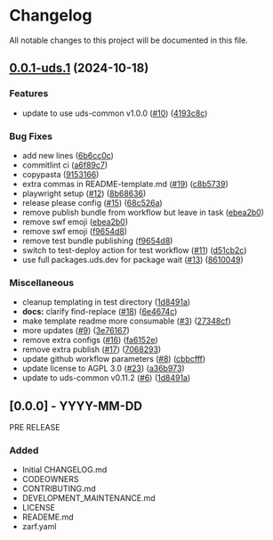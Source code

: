 # Changelog

All notable changes to this project will be documented in this file.

## [0.0.1-uds.1](https://github.com/defenseunicorns/uds-package-template/compare/v0.0.1-uds.0...v0.0.1-uds.1) (2024-10-18)


### Features

* update to use uds-common v1.0.0 ([#10](https://github.com/defenseunicorns/uds-package-template/issues/10)) ([4193c8c](https://github.com/defenseunicorns/uds-package-template/commit/4193c8c42d5ecd4b7d8505638cd228f8de46a536))


### Bug Fixes

* add new lines ([6b6cc0c](https://github.com/defenseunicorns/uds-package-template/commit/6b6cc0cb556740dd6a338e09fc3b7c3004834807))
* commitlint ci ([a6f89c7](https://github.com/defenseunicorns/uds-package-template/commit/a6f89c7edcf35d70dbad6742ab14f8304d71879a))
* copypasta ([9153166](https://github.com/defenseunicorns/uds-package-template/commit/915316624b9ff940f8fea01f2f85acfa56ff13e3))
* extra commas in README-template.md ([#19](https://github.com/defenseunicorns/uds-package-template/issues/19)) ([c8b5739](https://github.com/defenseunicorns/uds-package-template/commit/c8b57393c66f582110bd8f2c5cb1bab20fd8f635))
* playwright setup ([#12](https://github.com/defenseunicorns/uds-package-template/issues/12)) ([8b68636](https://github.com/defenseunicorns/uds-package-template/commit/8b6863678b4bc0bd3e68b8ffdf322b93db1125c6))
* release please config ([#15](https://github.com/defenseunicorns/uds-package-template/issues/15)) ([68c526a](https://github.com/defenseunicorns/uds-package-template/commit/68c526a79461e502eac56cd1ff0e22ee970ade8e))
* remove publish bundle from workflow but leave in task ([ebea2b0](https://github.com/defenseunicorns/uds-package-template/commit/ebea2b074f3b58a3b0e883a266c376285c51b0b1))
* remove swf emoji ([ebea2b0](https://github.com/defenseunicorns/uds-package-template/commit/ebea2b074f3b58a3b0e883a266c376285c51b0b1))
* remove swf emoji ([f9654d8](https://github.com/defenseunicorns/uds-package-template/commit/f9654d83c01763fc502a3cb483e89c7394b59488))
* remove test bundle publishing ([f9654d8](https://github.com/defenseunicorns/uds-package-template/commit/f9654d83c01763fc502a3cb483e89c7394b59488))
* switch to test-deploy action for test workflow ([#11](https://github.com/defenseunicorns/uds-package-template/issues/11)) ([d51cb2c](https://github.com/defenseunicorns/uds-package-template/commit/d51cb2cdfb15469648e1160ce10e40e2d2d331f5))
* use full packages.uds.dev for package wait ([#13](https://github.com/defenseunicorns/uds-package-template/issues/13)) ([8610049](https://github.com/defenseunicorns/uds-package-template/commit/861004908cc2cf76a94979aa4efcd9e3e3f7028e))


### Miscellaneous

* cleanup templating in test directory ([1d8491a](https://github.com/defenseunicorns/uds-package-template/commit/1d8491aa617b754518e6f00011f737b202862d45))
* **docs:** clarify find-replace ([#18](https://github.com/defenseunicorns/uds-package-template/issues/18)) ([6e4674c](https://github.com/defenseunicorns/uds-package-template/commit/6e4674c40eb45b2437e8c41ac01c3839fee999dd))
* make template readme more consumable  ([#3](https://github.com/defenseunicorns/uds-package-template/issues/3)) ([27348cf](https://github.com/defenseunicorns/uds-package-template/commit/27348cf9c1c7a8b4dc3f7b69c1985db85acc0983))
* more updates ([#9](https://github.com/defenseunicorns/uds-package-template/issues/9)) ([3e76167](https://github.com/defenseunicorns/uds-package-template/commit/3e76167c1ab40f9b8b2933dcce962ff1f48cae96))
* remove extra configs ([#16](https://github.com/defenseunicorns/uds-package-template/issues/16)) ([fa6152e](https://github.com/defenseunicorns/uds-package-template/commit/fa6152eb643a22e56e7ea3c28d108ca6a98e83eb))
* remove extra publish ([#17](https://github.com/defenseunicorns/uds-package-template/issues/17)) ([7068293](https://github.com/defenseunicorns/uds-package-template/commit/70682934b0d12740ec4cfc8341178a087b62efde))
* update github workflow parameters ([#8](https://github.com/defenseunicorns/uds-package-template/issues/8)) ([cbbcfff](https://github.com/defenseunicorns/uds-package-template/commit/cbbcfff7774d8d64147bd55d2349ae1370daeae4))
* update license to AGPL 3.0 ([#23](https://github.com/defenseunicorns/uds-package-template/issues/23)) ([a36b973](https://github.com/defenseunicorns/uds-package-template/commit/a36b973566c4e7aa9e3579195da8dd3198b8371f))
* update to uds-common v0.11.2 ([#6](https://github.com/defenseunicorns/uds-package-template/issues/6)) ([1d8491a](https://github.com/defenseunicorns/uds-package-template/commit/1d8491aa617b754518e6f00011f737b202862d45))

## [0.0.0] - YYYY-MM-DD
PRE RELEASE

### Added
- Initial CHANGELOG.md
- CODEOWNERS
- CONTRIBUTING.md
- DEVELOPMENT_MAINTENANCE.md
- LICENSE
- READEME.md
- zarf.yaml
